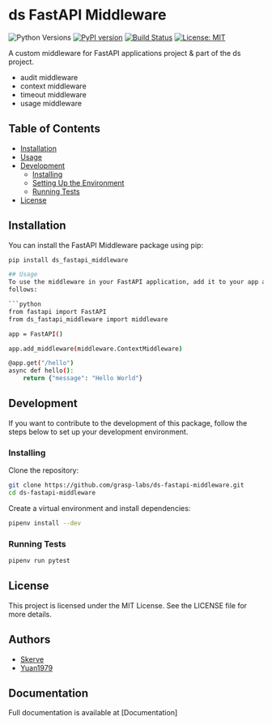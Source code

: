# ds FastAPI Middleware

![Python Versions](https://img.shields.io/badge/python-3.8%20|%203.9%20|%203.10%20|%203.11-blue)
[![PyPI version](https://badge.fury.io/py/ds-fastapi-middleware.svg)](https://badge.fury.io/py/ds-fastapi-middleware)
[![Build Status](https://github.com/grasp-labs/ds-fastapi-middleware/actions/workflows/python-package-unittests.yml/badge.svg)](https://github.com/grasp-labs/ds-fastapi-middleware/actions/workflows/python-package-unittests.yml)
[![License: MIT](https://img.shields.io/badge/License-MIT-yellow.svg)](https://opensource.org/licenses/MIT)

A custom middleware for FastAPI applications project & part of the
ds project.
- audit middleware
- context middleware
- timeout middleware
- usage middleware

## Table of Contents

- [Installation](#installation)
- [Usage](#usage)
- [Development](#development)
  - [Installing](#installing)
  - [Setting Up the Environment](#setting-up-the-environment)
  - [Running Tests](#running-tests)
- [License](#license)

## Installation

You can install the FastAPI Middleware package using pip:

```bash
pip install ds_fastapi_middleware

## Usage
To use the middleware in your FastAPI application, add it to your app as
follows:

```python
from fastapi import FastAPI
from ds_fastapi_middleware import middleware

app = FastAPI()

app.add_middleware(middleware.ContextMiddleware)

@app.get("/hello")
async def hello():
    return {"message": "Hello World"}
```

## Development
If you want to contribute to the development of this package, follow the
steps below to set up your development environment.

### Installing
Clone the repository:

```bash
git clone https://github.com/grasp-labs/ds-fastapi-middleware.git
cd ds-fastapi-middleware
```

Create a virtual environment and install dependencies:

```bash
pipenv install --dev
```

### Running Tests

```bash
pipenv run pytest
```

## License
This project is licensed under the MIT License. See the LICENSE file for more
details.

## Authors
- [Skerve](https://github.com/Skerve)
- [Yuan1979](https://github.com/yuan1979)

## Documentation
Full documentation is available at [Documentation]
